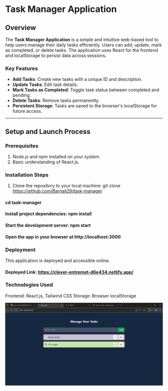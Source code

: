 
# Task Manager Application

## Overview
The **Task Manager Application** is a simple and intuitive web-based tool to help users manage their daily tasks efficiently. Users can add, update, mark as completed, or delete tasks. The application uses React for the frontend and localStorage to persist data across sessions.

### Key Features
- **Add Tasks**: Create new tasks with a unique ID and description.
- **Update Tasks**: Edit task details.
- **Mark Tasks as Completed**: Toggle task status between completed and pending.
- **Delete Tasks**: Remove tasks permanently.
- **Persistent Storage**: Tasks are saved to the browser's localStorage for future access.

---

## Setup and Launch Process

### Prerequisites
1. Node.js and npm installed on your system.
2. Basic understanding of React.js.

### Installation Steps
1. Clone the repository to your local machine:
   git clone https://github.com/Barnali29/task-manager
   
  #### cd task-manager
   
  #### Install project dependencies: npm install
   
  #### Start the development server: npm start
   
  #### Open the app in your browser at http://localhost:3000

   ### Deployment
This application is deployed and accessible online.
#### Deployed Link: https://clever-entremet-d6e434.netlify.app/

### Technologies Used
Frontend: React.js, Tailwind CSS
Storage: Browser localStorage

![Task Manager Screenshot](assets/application.png "Task Manager Application Screenshot")
